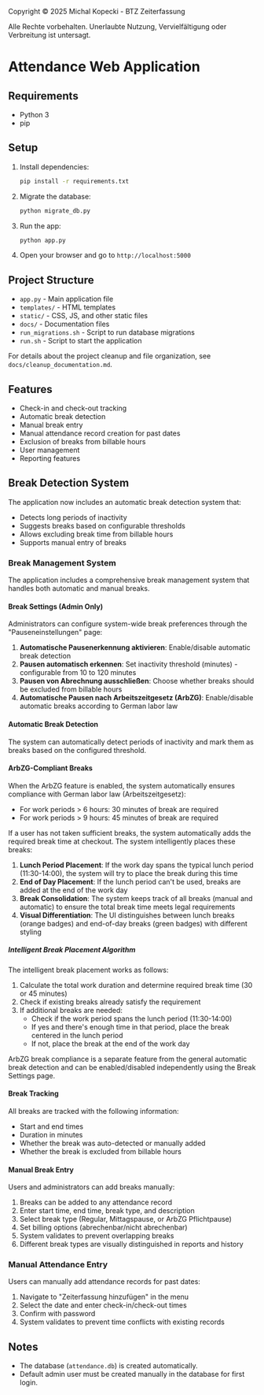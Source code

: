 Copyright © 2025 Michal Kopecki - BTZ Zeiterfassung

Alle Rechte vorbehalten. Unerlaubte Nutzung, Vervielfältigung oder Verbreitung ist untersagt.

# Attendance Web Application

## Requirements
- Python 3
- pip

## Setup
1. Install dependencies:
   ```bash
   pip install -r requirements.txt
   ```
2. Migrate the database:
   ```bash
   python migrate_db.py
   ```
3. Run the app:
   ```bash
   python app.py
   ```
4. Open your browser and go to `http://localhost:5000`

## Project Structure
- `app.py` - Main application file
- `templates/` - HTML templates
- `static/` - CSS, JS, and other static files
- `docs/` - Documentation files
- `run_migrations.sh` - Script to run database migrations
- `run.sh` - Script to start the application

For details about the project cleanup and file organization, see `docs/cleanup_documentation.md`.

## Features
- Check-in and check-out tracking
- Automatic break detection
- Manual break entry
- Manual attendance record creation for past dates
- Exclusion of breaks from billable hours
- User management
- Reporting features

## Break Detection System
The application now includes an automatic break detection system that:
- Detects long periods of inactivity
- Suggests breaks based on configurable thresholds
- Allows excluding break time from billable hours
- Supports manual entry of breaks

### Break Management System

The application includes a comprehensive break management system that handles both automatic and manual breaks.

#### Break Settings (Admin Only)
Administrators can configure system-wide break preferences through the "Pauseneinstellungen" page:

1. **Automatische Pausenerkennung aktivieren**: Enable/disable automatic break detection
2. **Pausen automatisch erkennen**: Set inactivity threshold (minutes) - configurable from 10 to 120 minutes
3. **Pausen von Abrechnung ausschließen**: Choose whether breaks should be excluded from billable hours
4. **Automatische Pausen nach Arbeitszeitgesetz (ArbZG)**: Enable/disable automatic breaks according to German labor law

#### Automatic Break Detection
The system can automatically detect periods of inactivity and mark them as breaks based on the configured threshold.

#### ArbZG-Compliant Breaks
When the ArbZG feature is enabled, the system automatically ensures compliance with German labor law (Arbeitszeitgesetz):

- For work periods > 6 hours: 30 minutes of break are required
- For work periods > 9 hours: 45 minutes of break are required

If a user has not taken sufficient breaks, the system automatically adds the required break time at checkout. The system intelligently places these breaks:

1. **Lunch Period Placement**: If the work day spans the typical lunch period (11:30-14:00), the system will try to place the break during this time
2. **End of Day Placement**: If the lunch period can't be used, breaks are added at the end of the work day
3. **Break Consolidation**: The system keeps track of all breaks (manual and automatic) to ensure the total break time meets legal requirements
4. **Visual Differentiation**: The UI distinguishes between lunch breaks (orange badges) and end-of-day breaks (green badges) with different styling

##### Intelligent Break Placement Algorithm
The intelligent break placement works as follows:

1. Calculate the total work duration and determine required break time (30 or 45 minutes)
2. Check if existing breaks already satisfy the requirement
3. If additional breaks are needed:
   - Check if the work period spans the lunch period (11:30-14:00)
   - If yes and there's enough time in that period, place the break centered in the lunch period
   - If not, place the break at the end of the work day

ArbZG break compliance is a separate feature from the general automatic break detection and can be enabled/disabled independently using the Break Settings page.

#### Break Tracking
All breaks are tracked with the following information:
- Start and end times
- Duration in minutes
- Whether the break was auto-detected or manually added
- Whether the break is excluded from billable hours

#### Manual Break Entry
Users and administrators can add breaks manually:
1. Breaks can be added to any attendance record
2. Enter start time, end time, break type, and description
3. Select break type (Regular, Mittagspause, or ArbZG Pflichtpause)
4. Set billing options (abrechenbar/nicht abrechenbar)
5. System validates to prevent overlapping breaks
6. Different break types are visually distinguished in reports and history

### Manual Attendance Entry
Users can manually add attendance records for past dates:
1. Navigate to "Zeiterfassung hinzufügen" in the menu
2. Select the date and enter check-in/check-out times
3. Confirm with password
4. System validates to prevent time conflicts with existing records

## Notes
- The database (`attendance.db`) is created automatically.
- Default admin user must be created manually in the database for first login.
